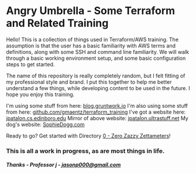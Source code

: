 # Angry Umbrella - Some Terraform and Related Training

Hello!  This is a collection of things used in Terraform/AWS training.  The assumption is that the user has a basic familiarity with AWS terms and definitions, along with some SSH and command line familiarity.  We will walk through a basic working environment setup, and some basic configuration steps to get started.

The name of this repository is really completely random, but I felt fitting of my professional style and brand.  I put this together to help me better understand a few things, while developing content to be used in the future.  I hope you enjoy this training.

I'm using some stuff from here: [blog.gruntwork.io](https://blog.gruntwork.io/)
I'm also using some stuff from here: [github.com/gmaentz/terraform_training](https://github.com/gmaentz/terraform_training/)
I've got a website here: [jpatalon.cs.edinboro.edu](http://jpatalon.cs.edinboro.edu)
Mirror of above website: [jpatalon.ultrastuff.net](http://jpatalon.ultrastuff.net)
My dog's website: [SophieDogg.com](http://sophiedogg.com)

Ready to go?  Get started with Directory [0 - Zero Zazzy Zettameters](./0-zero-zazzy-zettameters)!

### This is all a work in progress, as are most things in life.

##### Thanks - Professor j - jasonp000@gmail.com